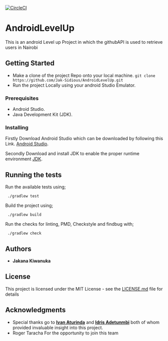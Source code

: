 [![CircleCI](https://circleci.com/gh/Jak-Sidious/AndroidLevelUp/tree/Develop.svg?style=svg)](https://circleci.com/gh/Jak-Sidious/AndroidLevelUp/tree/Develop)

# AndroidLevelUp

This is an android Level up Project in which the githubAPI is used to retrieve users in Nairobi

## Getting Started

* Make a clone of the project Repo onto your local machine.
``` git clone https://github.com/Jak-Sidious/AndroidLevelUp.git ```
* Run the project Locally using your android Studio Emulator.

### Prerequisites

* Android Studio.
* Java Development Kit (JDK).


### Installing

Firstly Download Android Studio which can be downloaded by following this Link.
[Android Studio](https://developer.android.com/studio/).

Secondly Download and install JDK to enable the proper runtime environment [JDK](http://www.oracle.com/technetwork/java/javase/downloads/index.html).

## Running the tests
Run the available tests using;

``` ./gradlew test```

Build the project using;

``` ./gradlew build```

Run the checks for linting, PMD, Checkstyle and findbug with;

``` ./gradlew check```


## Authors

* **Jakana Kiwanuka**

## License

This project is licensed under the MIT License - see the [LICENSE.md](LICENSE.md) file for details

## Acknowledgments

* Special thanks go to **[Ivan Aturinda](https://github.com/ivanatu)** and **[Idris Adetunmbi](https://github.com/idrisadetunmbi)** both of whom provided invaluable insight into this project.
* Roger Taracha For the opportunity to join this team

